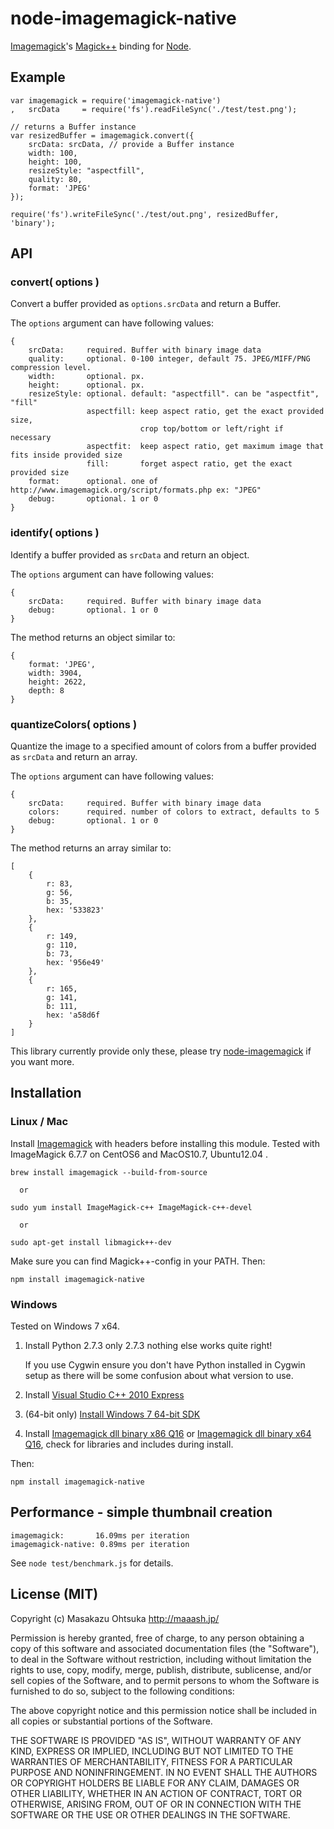 # node-imagemagick-native

[Imagemagick](http://www.imagemagick.org/)'s [Magick++](http://www.imagemagick.org/Magick++/) binding for [Node](http://nodejs.org/).

## Example

    var imagemagick = require('imagemagick-native')
    ,   srcData     = require('fs').readFileSync('./test/test.png');

    // returns a Buffer instance
    var resizedBuffer = imagemagick.convert({
        srcData: srcData, // provide a Buffer instance
        width: 100,
        height: 100,
        resizeStyle: "aspectfill",
        quality: 80,
        format: 'JPEG'
    });

    require('fs').writeFileSync('./test/out.png', resizedBuffer, 'binary');

## API

### convert( options )

Convert a buffer provided as `options.srcData` and return a Buffer.

The `options` argument can have following values:

    {
        srcData:     required. Buffer with binary image data
        quality:     optional. 0-100 integer, default 75. JPEG/MIFF/PNG compression level.
        width:       optional. px.
        height:      optional. px.
        resizeStyle: optional. default: "aspectfill". can be "aspectfit", "fill"
                     aspectfill: keep aspect ratio, get the exact provided size,
                                 crop top/bottom or left/right if necessary
                     aspectfit:  keep aspect ratio, get maximum image that fits inside provided size
                     fill:       forget aspect ratio, get the exact provided size
        format:      optional. one of http://www.imagemagick.org/script/formats.php ex: "JPEG"
        debug:       optional. 1 or 0
    }

### identify( options )

Identify a buffer provided as `srcData` and return an object.

The `options` argument can have following values:

    {
        srcData:     required. Buffer with binary image data
        debug:       optional. 1 or 0
    }

The method returns an object similar to:

    {
        format: 'JPEG',
        width: 3904,
        height: 2622,
        depth: 8
    }

### quantizeColors( options )

Quantize the image to a specified amount of colors from a buffer provided as `srcData` and return an array.

The `options` argument can have following values:

    {
        srcData:     required. Buffer with binary image data
        colors:      required. number of colors to extract, defaults to 5
        debug:       optional. 1 or 0
    }

The method returns an array similar to:

    [
        {
            r: 83,
            g: 56,
            b: 35,
            hex: '533823'
        },
        {
            r: 149,
            g: 110,
            b: 73,
            hex: '956e49'
        },
        {
            r: 165,
            g: 141,
            b: 111,
            hex: 'a58d6f
        }
    ]

This library currently provide only these, please try [node-imagemagick](https://github.com/rsms/node-imagemagick/) if you want more.

## Installation

### Linux / Mac

Install [Imagemagick](http://www.imagemagick.org/) with headers before installing this module.
Tested with ImageMagick 6.7.7 on CentOS6 and MacOS10.7, Ubuntu12.04 .

    brew install imagemagick --build-from-source

      or

    sudo yum install ImageMagick-c++ ImageMagick-c++-devel

      or

    sudo apt-get install libmagick++-dev

Make sure you can find Magick++-config in your PATH.
Then:

    npm install imagemagick-native

### Windows

Tested on Windows 7 x64.

1. Install Python 2.7.3 only 2.7.3 nothing else works quite right!

    If you use Cygwin ensure you don't have Python installed in Cygwin setup as there will be some confusion about what version to use.

2. Install [Visual Studio C++ 2010 Express](http://www.microsoft.com/en-us/download/details.aspx?id=8279)

3. (64-bit only) [Install Windows 7 64-bit SDK](http://www.microsoft.com/en-us/download/details.aspx?id=8279)

4. Install [Imagemagick dll binary x86 Q16](http://www.imagemagick.org/download/binaries/ImageMagick-6.8.5-10-Q16-x86-dll.exe) or [Imagemagick dll binary x64 Q16](http://www.imagemagick.org/download/binaries/ImageMagick-6.8.5-10-Q16-x64-dll.exe), check for libraries and includes during install.

Then:

    npm install imagemagick-native

## Performance - simple thumbnail creation

    imagemagick:       16.09ms per iteration
    imagemagick-native: 0.89ms per iteration

See `node test/benchmark.js` for details.


## License (MIT)

Copyright (c) Masakazu Ohtsuka <http://maaash.jp/>

Permission is hereby granted, free of charge, to any person obtaining a copy
of this software and associated documentation files (the "Software"), to deal
in the Software without restriction, including without limitation the rights
to use, copy, modify, merge, publish, distribute, sublicense, and/or sell
copies of the Software, and to permit persons to whom the Software is
furnished to do so, subject to the following conditions:

The above copyright notice and this permission notice shall be included in
all copies or substantial portions of the Software.

THE SOFTWARE IS PROVIDED "AS IS", WITHOUT WARRANTY OF ANY KIND, EXPRESS OR
IMPLIED, INCLUDING BUT NOT LIMITED TO THE WARRANTIES OF MERCHANTABILITY,
FITNESS FOR A PARTICULAR PURPOSE AND NONINFRINGEMENT. IN NO EVENT SHALL THE
AUTHORS OR COPYRIGHT HOLDERS BE LIABLE FOR ANY CLAIM, DAMAGES OR OTHER
LIABILITY, WHETHER IN AN ACTION OF CONTRACT, TORT OR OTHERWISE, ARISING FROM,
OUT OF OR IN CONNECTION WITH THE SOFTWARE OR THE USE OR OTHER DEALINGS IN
THE SOFTWARE.
